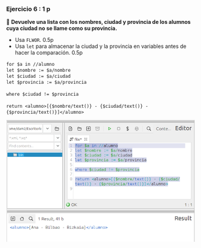 ### **Ejercicio 6** : 1 p 
📌 **Devuelve una lista con los nombres, ciudad y provincia de los alumnos cuya ciudad no se llame como su provincia.**  
- Usa `FLWOR`. 0.5p  
- Usa `let` para almacenar la ciudad y la provincia en variables antes de hacer la comparación. 0.5p 

```
for $a in //alumno
let $nombre := $a/nombre
let $ciudad := $a/ciudad
let $provincia := $a/provincia

where $ciudad != $provincia

return <alumno>[{$nombre/text()} - {$ciudad/text()} - {$provincia/text()}]</alumno>
```
![alt text](capturas/6.png)